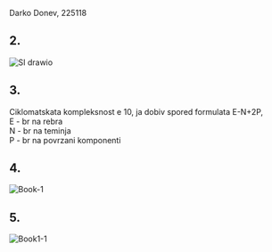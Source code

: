 Darko Donev, 225118
## 2.
![SI drawio](https://github.com/DarkoDonev/SI_2024_lab2_225118/assets/131868737/6240e280-2781-449f-9f2c-af07430d3a0e)

## 3.
Ciklomatskata kompleksnost e 10, ja dobiv spored formulata E-N+2P,  
E - br na rebra  
N - br na teminja  
P - br na povrzani komponenti

## 4.
![Book-1](https://github.com/DarkoDonev/SI_2024_lab2_225118/assets/131868737/5a5526d6-f08e-4c19-969d-bab5453275de)

## 5.
![Book1-1](https://github.com/DarkoDonev/SI_2024_lab2_225118/assets/131868737/e8eb597e-ada1-4ae1-bd96-3be17c49bbb2)

